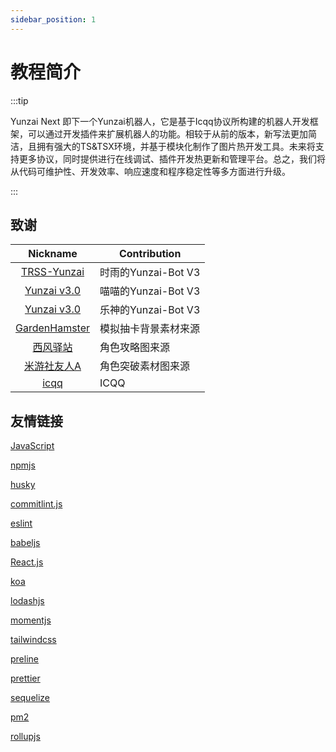 ```yaml
---
sidebar_position: 1
---
```


# 教程简介


:::tip

Yunzai Next 即下一个Yunzai机器人，它是基于Icqq协议所构建的机器人开发框架，可以通过开发插件来扩展机器人的功能。相较于从前的版本，新写法更加简洁，且拥有强大的TS&TSX环境，并基于模块化制作了图片热开发工具。未来将支持更多协议，同时提供进行在线调试、插件开发热更新和管理平台。总之，我们将从代码可维护性、开发效率、响应速度和程序稳定性等多方面进行升级。

:::

## 致谢

|                           Nickname                            | Contribution     |
|:-------------------------------------------------------------:|------------------|
| [TRSS-Yunzai](https://github.com/TimeRainStarSky/Yunzai)  | 时雨的Yunzai-Bot V3  |
| [Yunzai v3.0](https://github.com/yoimiya-kokomi/Miao-Yunzai)  | 喵喵的Yunzai-Bot V3 |
| [Yunzai v3.0](https://gitee.com/le-niao/Yunzai-Bot)           | 乐神的Yunzai-Bot V3 |
| [GardenHamster](https://github.com/GardenHamster/GenshinPray) | 模拟抽卡背景素材来源 |
| [西风驿站](https://bbs.mihoyo.com/ys/collection/839181)        | 角色攻略图来源       |
| [米游社友人A](https://bbs.mihoyo.com/ys/collection/428421)     | 角色突破素材图来源   |
| [icqq](https://github.com/icqqjs/icqq) | ICQQ                 |                    |

## 友情链接

[JavaScript](https://developer.mozilla.org/zh-CN/)

[npmjs](https://www.npmjs.com/)

[husky](https://typicode.github.io/husky)

[commitlint.js](https://commitlint.js.org/)

[eslint](https://eslint.nodejs.cn/)

[babeljs](https://www.babeljs.cn/)

[React.js](https://react.docschina.org/)

[koa](https://koa.bootcss.com/)

[lodashjs](https://www.lodashjs.com/)

[momentjs](https://momentjs.devjs.cn/)

[tailwindcss](https://www.tailwindcss.cn/)

[preline](https://preline.co/)

[prettier](https://www.prettier.cn/)

[sequelize](https://www.sequelize.cn/)

[pm2](https://pm2.keymetrics.io/)

[rollupjs](https://www.rollupjs.com/command-line-interface/)
